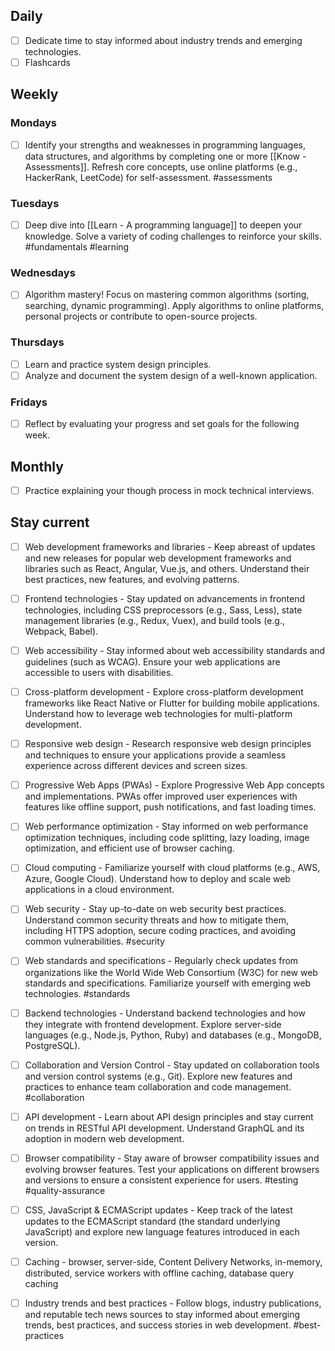 
## Daily

- [ ] Dedicate time to stay informed about industry trends and emerging technologies.
- [ ] Flashcards

## Weekly

 ### Mondays

- [ ] Identify your strengths and weaknesses in programming languages, data structures, and algorithms by completing one or more [[Know - Assessments]]. Refresh core concepts, use online platforms (e.g., HackerRank, LeetCode) for self-assessment. #assessments 
 
### Tuesdays

- [ ] Deep dive into [[Learn - A programming language]] to deepen your knowledge. Solve a variety of coding challenges to reinforce your skills. #fundamentals  #learning

### Wednesdays

- [ ] Algorithm mastery! Focus on mastering common algorithms (sorting, searching, dynamic programming). Apply algorithms to online platforms, personal projects or contribute to open-source projects.

### Thursdays

- [ ] Learn and practice system design principles. 
- [ ] Analyze and document the system design of a well-known application.

### Fridays

- [ ] Reflect by evaluating your progress and set goals for the following week.


## Monthly

- [ ] Practice explaining your though process in mock technical interviews.

## Stay current

- [ ] Web development frameworks and libraries - Keep abreast of updates and new releases for popular web development frameworks and libraries such as React, Angular, Vue.js, and others. Understand their best practices, new features, and evolving patterns.

- [ ] Frontend technologies - Stay updated on advancements in frontend technologies, including CSS preprocessors (e.g., Sass, Less), state management libraries (e.g., Redux, Vuex), and build tools (e.g., Webpack, Babel).

- [ ] Web accessibility - Stay informed about web accessibility standards and guidelines (such as WCAG). Ensure your web applications are accessible to users with disabilities.

- [ ] Cross-platform development - Explore cross-platform development frameworks like React Native or Flutter for building mobile applications. Understand how to leverage web technologies for multi-platform development.

- [ ] Responsive web design - Research responsive web design principles and techniques to ensure your applications provide a seamless experience across different devices and screen sizes.

- [ ] Progressive Web Apps (PWAs) - Explore Progressive Web App concepts and implementations. PWAs offer improved user experiences with features like offline support, push notifications, and fast loading times.

- [ ] Web performance optimization - Stay informed on web performance optimization techniques, including code splitting, lazy loading, image optimization, and efficient use of browser caching.

- [ ] Cloud computing - Familiarize yourself with cloud platforms (e.g., AWS, Azure, Google Cloud). Understand how to deploy and scale web applications in a cloud environment.

- [ ] Web security - Stay up-to-date on web security best practices. Understand common security threats and how to mitigate them, including HTTPS adoption, secure coding practices, and avoiding common vulnerabilities. #security

- [ ] Web standards and specifications - Regularly check updates from organizations like the World Wide Web Consortium (W3C) for new web standards and specifications. Familiarize yourself with emerging web technologies. #standards

- [ ] Backend technologies - Understand backend technologies and how they integrate with frontend development. Explore server-side languages (e.g., Node.js, Python, Ruby) and databases (e.g., MongoDB, PostgreSQL).

- [ ] Collaboration and Version Control - Stay updated on collaboration tools and version control systems (e.g., Git). Explore new features and practices to enhance team collaboration and code management. #collaboration

- [ ] API development - Learn about API design principles and stay current on trends in RESTful API development. Understand GraphQL and its adoption in modern web development.

- [ ] Browser compatibility - Stay aware of browser compatibility issues and evolving browser features. Test your applications on different browsers and versions to ensure a consistent experience for users. #testing #quality-assurance

- [ ] CSS, JavaScript & ECMAScript updates - Keep track of the latest updates to the ECMAScript standard (the standard underlying JavaScript) and explore new language features introduced in each version.

- [ ] Caching - browser, server-side, Content Delivery Networks, in-memory, distributed, service workers with offline caching, database query caching

- [ ] Industry trends and best practices - Follow blogs, industry publications, and reputable tech news sources to stay informed about emerging trends, best practices, and success stories in web development. #best-practices 